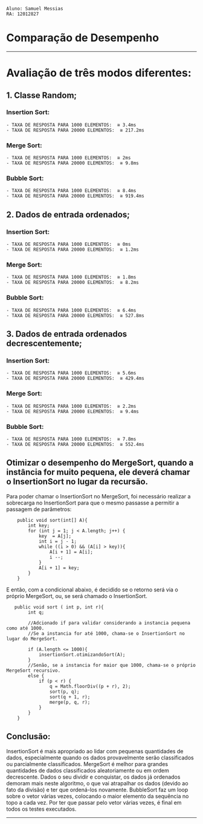 ```
Aluno: Samuel Messias
RA: 12012827

```

# Comparação de Desempenho

---

# Avaliação de três modos diferentes:

## 1. Classe Random;

### Insertion Sort:

    - TAXA DE RESPOSTA PARA 1000 ELEMENTOS:  ≅ 3.4ms
    - TAXA DE RESPOSTA PARA 20000 ELEMENTOS:  ≅ 217.2ms

### Merge Sort:

    - TAXA DE RESPOSTA PARA 1000 ELEMENTOS:  ≅ 2ms
    - TAXA DE RESPOSTA PARA 20000 ELEMENTOS:  ≅ 9.8ms

### Bubble Sort:

    - TAXA DE RESPOSTA PARA 1000 ELEMENTOS:  ≅ 8.4ms
    - TAXA DE RESPOSTA PARA 20000 ELEMENTOS:  ≅ 919.4ms

## 2. Dados de entrada ordenados;

### Insertion Sort:

    - TAXA DE RESPOSTA PARA 1000 ELEMENTOS:  ≅ 0ms
    - TAXA DE RESPOSTA PARA 20000 ELEMENTOS:  ≅ 1.2ms

### Merge Sort:

    - TAXA DE RESPOSTA PARA 1000 ELEMENTOS:  ≅ 1.8ms
    - TAXA DE RESPOSTA PARA 20000 ELEMENTOS:  ≅ 8.2ms

### Bubble Sort:

    - TAXA DE RESPOSTA PARA 1000 ELEMENTOS:  ≅ 6.4ms
    - TAXA DE RESPOSTA PARA 20000 ELEMENTOS:  ≅ 527.8ms

## 3. Dados de entrada ordenados decrescentemente;

### Insertion Sort:

    - TAXA DE RESPOSTA PARA 1000 ELEMENTOS:  ≅ 5.6ms
    - TAXA DE RESPOSTA PARA 20000 ELEMENTOS:  ≅ 429.4ms

### Merge Sort:

    - TAXA DE RESPOSTA PARA 1000 ELEMENTOS:  ≅ 2.2ms
    - TAXA DE RESPOSTA PARA 20000 ELEMENTOS:  ≅ 9.4ms

### Bubble Sort:

    - TAXA DE RESPOSTA PARA 1000 ELEMENTOS:  ≅ 7.8ms
    - TAXA DE RESPOSTA PARA 20000 ELEMENTOS:  ≅ 552.4ms

## Otimizar o desempenho do MergeSort, quando a instância for muito pequena, ele deverá chamar o InsertionSort no lugar da recursão.

Para poder chamar o InsertionSort no MergeSort, foi necessário realizar a sobrecarga no InsertionSort para que o mesmo passasse a permitir a passagem de parâmetros:

```
    public void sort(int[] A){
        int key;
        for (int j = 1; j < A.length; j++) {
            key  = A[j];
            int i = j - 1;
            while ((i > 0) && (A[i] > key)){
                A[i + 1] = A[i];
                i --;
            }
            A[i + 1] = key;
        }
    }
```

E então, com a condicional abaixo, é decidido se o retorno será via o próprio MergeSort, ou, se será chamado o InsertionSort.

```
   public void sort ( int p, int r){
        int q;

        //Adcionado if para validar considerando a instancia pequena como até 1000.
        //Se a instancia for até 1000, chama-se o InsertionSort no lugar do MergeSort.

        if (A.length <= 1000){
            insertionSort.otimizandoSort(A);
        }
        //Senão, se a instancia for maior que 1000, chama-se o próprio MergeSort recursivo.
        else {
            if (p < r) {
                q = Math.floorDiv((p + r), 2);
                sort(p, q);
                sort(q + 1, r);
                merge(p, q, r);
            }
        }
    }
```

## Conclusão:

InsertionSort é mais apropriado ao lidar com pequenas quantidades de dados, especialmente quando os dados provavelmente serão classificados ou parcialmente classificados.
MergeSort é melhor para grandes quantidades de dados classificados aleatoriamente ou em ordem decrescente. Dados o seu dividir e conquistar, os dados já ordenados demoram mais neste algoritmo, o que vai atrapalhar os dados (devido ao fato da divisão) e ter que ordená-los novamente.
BubbleSort faz um loop sobre o vetor várias vezes, colocando o maior elemento da sequência no topo a cada vez. Por ter que passar pelo vetor várias vezes, é final em todos os testes executados.

---
